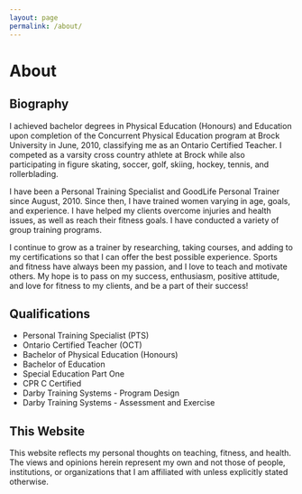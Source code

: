 ```yaml
---
layout: page
permalink: /about/
---
```


# About

## Biography

I achieved bachelor degrees in Physical Education (Honours) and Education upon 
completion of the Concurrent Physical Education program at Brock University in 
June, 2010, classifying me as an Ontario Certified Teacher. I competed as a 
varsity cross country athlete at Brock while also participating in figure 
skating, soccer, golf, skiing, hockey, tennis, and rollerblading.

I have been a Personal Training Specialist and GoodLife Personal Trainer since 
August, 2010. Since then, I have trained women varying in age, goals, and 
experience. I have helped my clients overcome injuries and health issues, as 
well as reach their fitness goals. I have conducted a variety of group training 
programs.

I continue to grow as a trainer by researching, taking courses, and adding to 
my certifications so that I can offer the best possible experience. Sports and 
fitness have always been my passion, and I love to teach and motivate others. 
My hope is to pass on my success, enthusiasm, positive attitude, and love for 
fitness to my clients, and be a part of their success!

## Qualifications

- Personal Training Specialist (PTS)
- Ontario Certified Teacher (OCT)
- Bachelor of Physical Education (Honours)
- Bachelor of Education
- Special Education Part One
- CPR C Certified
- Darby Training Systems - Program Design
- Darby Training Systems - Assessment and Exercise 

## This Website

This website reflects my personal thoughts on teaching, fitness, and health. 
The views and opinions herein represent my own and not those of people, 
institutions, or organizations that I am affiliated with unless explicitly 
stated otherwise.
